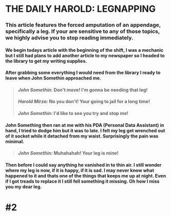 # THE DAILY HAROLD: LEGNAPPING

### This article features the forced amputation of an appendage, specifically a leg. If your are sensitive to any of those topics, we highly advise you to stop reading immediately.

#### We begin todays article with the beginning of the shift, I was a mechanic but I still had plans to add another article to my newspaper so I headed to the library to get my writing supplies.

#### After grabbing some everything I would need from the library I ready to leave when John Somethin approached me.

> #### *John Somethin:* Don't move! I'm gonna be needing that leg!
>
> #### *Harold Mirza:* No you don't! Your going to jail for a long time!
>
> #### *John Somethin:* I'd like to see you try and stop me!

#### John Something then ran at me with his PDA (Personal Data Assistant) in hand, I tried to dodge him but it was to late. I felt my leg get wrenched out of it socket while it detached from my waist. Surprisingly the pain was minimal.

> #### *John Somethin:* Muhahahah! Your leg is mine!

#### Then before I could say anything he vanished in to thin air. I still wonder where my leg is now, if it is happy, if it is sad. I may never know what happened to it and thats one of the things that keeps me up at night. Even if I got treads to replace it I still fell something it missing. Oh how I miss you my dear leg.

# #2